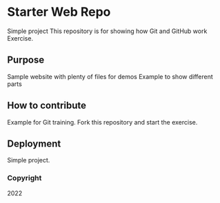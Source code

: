 # Starter Web Repo
Simple project
This repository is for showing how Git and GitHub work
Exercise. 

## Purpose

Sample website with plenty of files for demos
Example to show different parts

## How to contribute
Example for Git training.
Fork this repository and start the exercise.

## Deployment
Simple project.

### Copyright 
2022